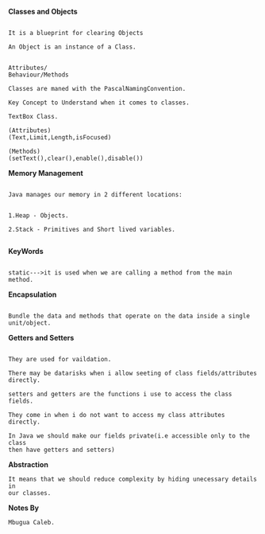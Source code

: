 **Classes and Objects**

```aidl

It is a blueprint for clearing Objects

An Object is an instance of a Class.


Attributes/
Behaviour/Methods

Classes are maned with the PascalNamingConvention.

Key Concept to Understand when it comes to classes.

TextBox Class.

(Attributes)
(Text,Limit,Length,isFocused)

(Methods)
(setText(),clear(),enable(),disable())

```


**Memory Management**

```aidl

Java manages our memory in 2 different locations:


1.Heap - Objects.

2.Stack - Primitives and Short lived variables.


```
**KeyWords**

```aidl

static--->it is used when we are calling a method from the main
method.
```
**Encapsulation**

```aidl

Bundle the data and methods that operate on the data inside a single unit/object.

```

**Getters and Setters**

```aidl

They are used for vaildation.

There may be datarisks when i allow seeting of class fields/attributes
directly.

setters and getters are the functions i use to access the class fields.

They come in when i do not want to access my class attributes directly.

In Java we should make our fields private(i.e accessible only to the class
then have getters and setters)

```
**Abstraction**
```
It means that we should reduce complexity by hiding unecessary details in
our classes.

```
**Notes By**

```aidl
Mbugua Caleb.

```

